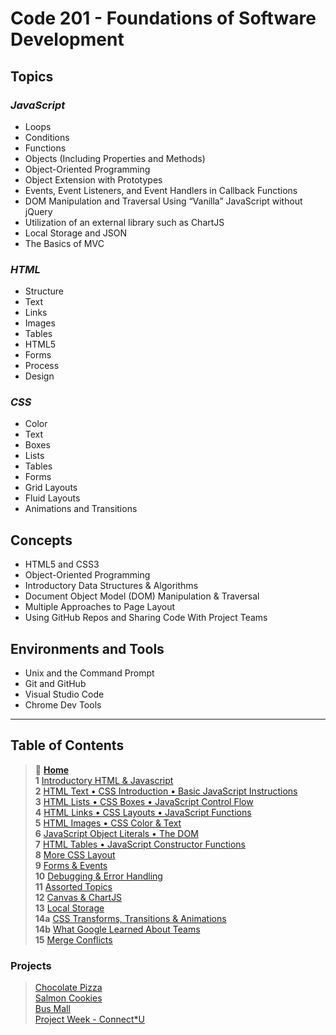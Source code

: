 # Code 201 - Foundations of Software Development

## **Topics**

### *JavaScript*

* Loops
* Conditions
* Functions
* Objects (Including Properties and Methods)
* Object-Oriented Programming
* Object Extension with Prototypes
* Events, Event Listeners, and Event Handlers in Callback Functions
* DOM Manipulation and Traversal Using “Vanilla” JavaScript without jQuery
* Utilization of an external library such as ChartJS
* Local Storage and JSON
* The Basics of MVC

### *HTML*

* Structure
* Text
* Links
* Images
* Tables
* HTML5
* Forms
* Process
* Design

### *CSS*

* Color
* Text
* Boxes
* Lists
* Tables
* Forms
* Grid Layouts
* Fluid Layouts
* Animations and Transitions

## Concepts

* HTML5 and CSS3
* Object-Oriented Programming
* Introductory Data Structures & Algorithms
* Document Object Model (DOM) Manipulation & Traversal
* Multiple Approaches to Page Layout
* Using GitHub Repos and Sharing Code With Project Teams

## Environments and Tools

* Unix and the Command Prompt
* Git and GitHub
* Visual Studio Code
* Chrome Dev Tools

_____

## Table of Contents

> 🏡 [**Home**](https://mistidinzy.github.io/ReadingNotes/)<br>
> **1** [Introductory HTML & Javascript](/class-01.md)<br>
> **2** [HTML Text • CSS Introduction • Basic JavaScript Instructions](/class-02.md)<br>
> **3** [HTML Lists • CSS Boxes • JavaScript Control Flow](/class-03.md)<br>
> **4** [HTML Links • CSS Layouts • JavaScript Functions](/class-04.md)<br>
> **5** [HTML Images • CSS Color & Text](/class-05.md)<br>
> **6** [JavaScript Object Literals • The DOM](/class-06.md)<br>
> **7** [HTML Tables • JavaScript Constructor Functions](/class-07.md)<br>
> **8** [More CSS Layout](/class-08.md)<br>
> **9** [Forms & Events](/class-09.md)<br>
> **10** [Debugging & Error Handling](/class-10.md)<br>
> **11** [Assorted Topics](/class-11.md)<br>
> **12** [Canvas & ChartJS](/class-12.md)<br>
> **13** [Local Storage](/class-13.md)<br>
> **14a** [CSS Transforms, Transitions & Animations](/class-14a.md)<br>
> **14b** [What Google Learned About Teams](/class-14b.md)<br>
> **15** [Merge Conflicts](/class-15.md)<br>

### Projects

> [Chocolate Pizza](https://mistidinzy.github.io/chocolate-pizza/)<br>
> [Salmon Cookies](https://mistidinzy.github.io/cookie-stand/)<br>
> [Bus Mall](https://mistidinzy.github.io/bus-mall/)<br>
> [Project Week - Connect*U](https://mistidinzy.github.io/Connect-U/)<br>
